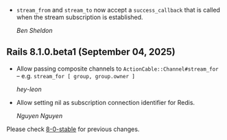 *   `stream_from` and `stream_to` now accept a `success_callback` that is
    called when the stream subscription is established.

    *Ben Sheldon*

## Rails 8.1.0.beta1 (September 04, 2025) ##

*   Allow passing composite channels to `ActionCable::Channel#stream_for` – e.g. `stream_for [ group, group.owner ]`

    *hey-leon*

*   Allow setting nil as subscription connection identifier for Redis.

    *Nguyen Nguyen*

Please check [8-0-stable](https://github.com/rails/rails/blob/8-0-stable/actioncable/CHANGELOG.md) for previous changes.
